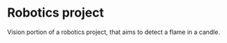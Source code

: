 Robotics project
===============

Vision portion of a robotics project, that aims to detect a flame in a candle.
